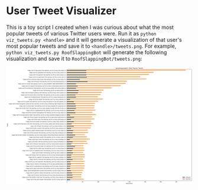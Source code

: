 # User Tweet Visualizer

This is a toy script I created when I was curious about what the most popular
tweets of various Twitter users were. Run it as `python viz_tweets.py <handle>`
and it will generate a visualization of that user's most popular tweets and
save it to `<handle>/tweets.png`.
For example, `python viz_tweets.py RoofSlappingBot` will generate the following
visualization and save it to `RoofSlappingBot/tweets.png`:

![@RoofSlappingBot's most popular tweets](example_output.png)
